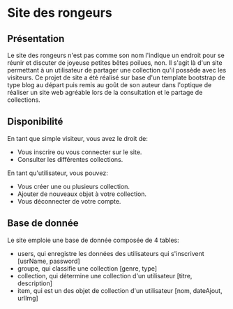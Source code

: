 # Site des rongeurs

## Présentation

Le site des rongeurs n'est pas comme son nom l'indique un endroit pour se réunir et discuter de joyeuse petites bêtes poilues, non. Il s'agit là d'un site permettant à un utilisateur de partager une collection qu'il possède avec les visiteurs. Ce projet de site a été réalisé sur base d'un template bootstrap de type blog au départ puis remis au goût de son auteur dans l'optique de réaliser un site web agréable lors de la consultation et le partage de collections.

## Disponibilité

En tant que simple visiteur, vous avez le droit de:
* Vous inscrire ou vous connecter sur le site.
* Consulter les différentes collections.

En tant qu'utilisateur, vous pouvez:
* Vous créer une ou plusieurs collection.
* Ajouter de nouveaux objet à votre collection.
* Vous déconnecter de votre compte.

## Base de donnée

Le site emploie une base de donnée composée de 4 tables:
* users, qui enregistre les données des utilisateurs qui s'inscrivent [usrName, password]
* groupe, qui classifie une collection [genre, type]
* collection, qui détermine une collection d'un utilisateur [titre, description]
* item, qui est un des objet de collection d'un utilisateur [nom, dateAjout, urlImg]
